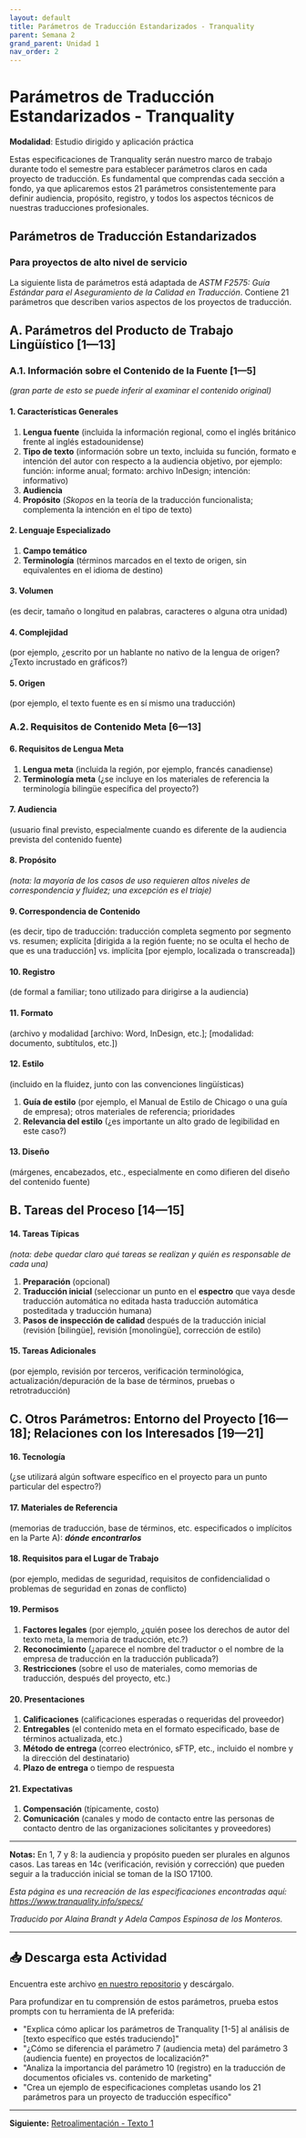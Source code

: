```yaml
---
layout: default
title: Parámetros de Traducción Estandarizados - Tranquality
parent: Semana 2
grand_parent: Unidad 1
nav_order: 2
---
```


# Parámetros de Traducción Estandarizados - Tranquality

**Modalidad**: Estudio dirigido y aplicación práctica

Estas especificaciones de Tranquality serán nuestro marco de trabajo durante todo el semestre para establecer parámetros claros en cada proyecto de traducción. Es fundamental que comprendas cada sección a fondo, ya que aplicaremos estos 21 parámetros consistentemente para definir audiencia, propósito, registro, y todos los aspectos técnicos de nuestras traducciones profesionales.

## Parámetros de Traducción Estandarizados

### Para proyectos de alto nivel de servicio

La siguiente lista de parámetros está adaptada de *ASTM F2575: Guía Estándar para el Aseguramiento de la Calidad en Traducción*. Contiene 21 parámetros que describen varios aspectos de los proyectos de traducción.

## A. Parámetros del Producto de Trabajo Lingüístico [1—13]

### A.1. Información sobre el Contenido de la Fuente [1—5]
*(gran parte de esto se puede inferir al examinar el contenido original)*

#### 1. **Características Generales**
   1. **Lengua fuente** (incluida la información regional, como el inglés británico frente al inglés estadounidense)
   2. **Tipo de texto** (información sobre un texto, incluida su función, formato e intención del autor con respecto a la audiencia objetivo, por ejemplo: función: informe anual; formato: archivo InDesign; intención: informativo)
   3. **Audiencia**
   4. **Propósito** (*Skopos* en la teoría de la traducción funcionalista; complementa la intención en el tipo de texto)

#### 2. **Lenguaje Especializado**
   1. **Campo temático**
   2. **Terminología** (términos marcados en el texto de origen, sin equivalentes en el idioma de destino)

#### 3. **Volumen** 
(es decir, tamaño o longitud en palabras, caracteres o alguna otra unidad)

#### 4. **Complejidad** 
(por ejemplo, ¿escrito por un hablante no nativo de la lengua de origen? ¿Texto incrustado en gráficos?)

#### 5. **Origen** 
(por ejemplo, el texto fuente es en sí mismo una traducción)

### A.2. Requisitos de Contenido Meta [6—13]

#### 6. **Requisitos de Lengua Meta**
   1. **Lengua meta** (incluida la región, por ejemplo, francés canadiense)
   2. **Terminología meta** (¿se incluye en los materiales de referencia la terminología bilingüe específica del proyecto?)

#### 7. **Audiencia** 
(usuario final previsto, especialmente cuando es diferente de la audiencia prevista del contenido fuente)

#### 8. **Propósito** 
*(nota: la mayoría de los casos de uso requieren altos niveles de correspondencia y fluidez; una excepción es el triaje)*

#### 9. **Correspondencia de Contenido** 
(es decir, tipo de traducción: traducción completa segmento por segmento vs. resumen; explícita [dirigida a la región fuente; no se oculta el hecho de que es una traducción] vs. implícita [por ejemplo, localizada o transcreada])

#### 10. **Registro** 
(de formal a familiar; tono utilizado para dirigirse a la audiencia)

#### 11. **Formato** 
(archivo y modalidad [archivo: Word, InDesign, etc.]; [modalidad: documento, subtítulos, etc.])

#### 12. **Estilo** 
(incluido en la fluidez, junto con las convenciones lingüísticas)
   1. **Guía de estilo** (por ejemplo, el Manual de Estilo de Chicago o una guía de empresa); otros materiales de referencia; prioridades
   2. **Relevancia del estilo** (¿es importante un alto grado de legibilidad en este caso?)

#### 13. **Diseño** 
(márgenes, encabezados, etc., especialmente en como difieren del diseño del contenido fuente)

## B. Tareas del Proceso [14—15]

#### 14. **Tareas Típicas** 
*(nota: debe quedar claro qué tareas se realizan y quién es responsable de cada una)*
   1. **Preparación** (opcional)
   2. **Traducción inicial** (seleccionar un punto en el **espectro** que vaya desde traducción automática no editada hasta traducción automática posteditada y traducción humana)
   3. **Pasos de inspección de calidad** después de la traducción inicial (revisión [bilingüe], revisión [monolingüe], corrección de estilo)

#### 15. **Tareas Adicionales** 
(por ejemplo, revisión por terceros, verificación terminológica, actualización/depuración de la base de términos, pruebas o retrotraducción)

## C. Otros Parámetros: Entorno del Proyecto [16—18]; Relaciones con los Interesados [19—21]

#### 16. **Tecnología** 
(¿se utilizará algún software específico en el proyecto para un punto particular del espectro?)

#### 17. **Materiales de Referencia** 
(memorias de traducción, base de términos, etc. especificados o implícitos en la Parte A): ***dónde encontrarlos***

#### 18. **Requisitos para el Lugar de Trabajo** 
(por ejemplo, medidas de seguridad, requisitos de confidencialidad o problemas de seguridad en zonas de conflicto)

#### 19. **Permisos**
   1. **Factores legales** (por ejemplo, ¿quién posee los derechos de autor del texto meta, la memoria de traducción, etc.?)
   2. **Reconocimiento** (¿aparece el nombre del traductor o el nombre de la empresa de traducción en la traducción publicada?)
   3. **Restricciones** (sobre el uso de materiales, como memorias de traducción, después del proyecto, etc.)

#### 20. **Presentaciones**
   1. **Calificaciones** (calificaciones esperadas o requeridas del proveedor)
   2. **Entregables** (el contenido meta en el formato especificado, base de términos actualizada, etc.)
   3. **Método de entrega** (correo electrónico, sFTP, etc., incluido el nombre y la dirección del destinatario)
   4. **Plazo de entrega** o tiempo de respuesta

#### 21. **Expectativas**
   1. **Compensación** (típicamente, costo)
   2. **Comunicación** (canales y modo de contacto entre las personas de contacto dentro de las organizaciones solicitantes y proveedores)

---

**Notas:** En 1, 7 y 8: la audiencia y propósito pueden ser plurales en algunos casos. Las tareas en 14c (verificación, revisión y corrección) que pueden seguir a la traducción inicial se toman de la ISO 17100.

*Esta página es una recreación de las especificaciones encontradas aquí: https://www.tranquality.info/specs/*

*Traducido por Alaina Brandt y Adela Campos Espinosa de los Monteros.*

---

## 📥 Descarga esta Actividad

Encuentra este archivo [en nuestro repositorio](https://github.com/alainamb/uic_tr18-trad-inversa-es-en/blob/main/unidad1/semana2/tranquality-spex-esp-actividad.md) y descárgalo.

Para profundizar en tu comprensión de estos parámetros, prueba estos prompts con tu herramienta de IA preferida:

- "Explica cómo aplicar los parámetros de Tranquality [1-5] al análisis de [texto específico que estés traduciendo]"
- "¿Cómo se diferencia el parámetro 7 (audiencia meta) del parámetro 3 (audiencia fuente) en proyectos de localización?"
- "Analiza la importancia del parámetro 10 (registro) en la traducción de documentos oficiales vs. contenido de marketing"
- "Crea un ejemplo de especificaciones completas usando los 21 parámetros para un proyecto de traducción específico"

---

**Siguiente:** [Retroalimentación - Texto 1](./texto1-retroalimentacion.md)
